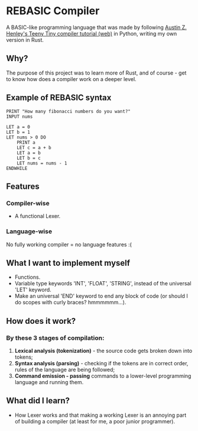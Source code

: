 # REBASIC Compiler 
A BASIC-like programming language that was made by following [Austin Z. Henley's Teeny Tiny compiler tutorial (web)](https://austinhenley.com/blog/teenytinycompiler1.html) in Python, writing my own version in Rust.

## Why?
The purpose of this project was to learn more of Rust, and of course - get to know how does a compiler work on a deeper level.

## Example of REBASIC syntax
```
PRINT "How many fibonacci numbers do you want?"
INPUT nums

LET a = 0
LET b = 1
LET nums > 0 DO 
    PRINT a
    LET c = a + b
    LET a = b
    LET b = c
    LET nums = nums - 1
ENDWHILE
```

## Features
### Compiler-wise
- A functional Lexer.

### Language-wise
No fully working compiler = no language features :(

## What I want to implement myself
- Functions.
- Variable type keywords 'INT', 'FLOAT', 'STRING', instead of the universal 'LET' keyword.
- Make an universal 'END' keyword to end any block of code (or should I do scopes with curly braces? hmmmmmm...).


## How does it work?
### By these 3 stages of compilation:
1. **Lexical analysis (tokenization)** - the source code gets broken down into tokens;
2. **Syntax analysis (parsing)** - checking if the tokens are in correct order, rules of the language are being followed;
3. **Command emission - passing** commands to a lower-level programming language and running them.

## What did I learn?
- How Lexer works and that making a working Lexer is an annoying part of building a compiler (at least for me, a poor junior programmer).
